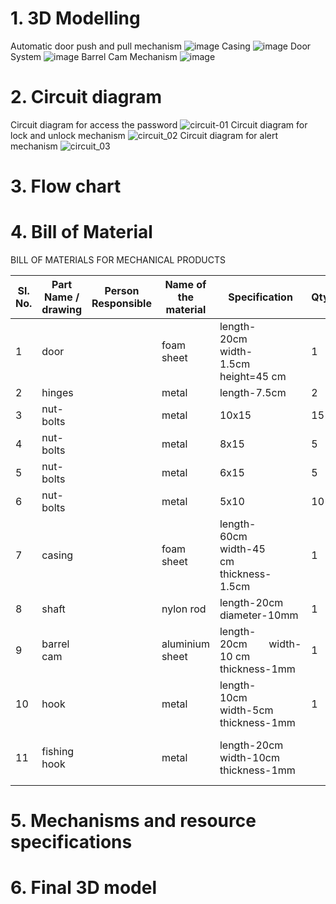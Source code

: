 # 1. 3D Modelling
Automatic door push and pull mechanism
![image](https://github.com/M-division-2022-2023-Even/Repo-01/assets/130679455/f70f4c5d-03f0-4681-9161-e23e1056bfe8)
Casing
![image](https://github.com/M-division-2022-2023-Even/Repo-01/assets/130679455/81d4c43e-8ea1-4246-940c-6674ff019ccd)
Door System
![image](https://github.com/M-division-2022-2023-Even/Repo-01/assets/130679455/2a01810a-993c-45e7-a05b-145d67c27edc)
Barrel Cam Mechanism
![image](https://github.com/M-division-2022-2023-Even/Repo-01/assets/130679455/c893326c-535f-4fd0-b743-566250122029)


# 2. Circuit diagram
Circuit diagram for access the password 
![circuit-01](https://github.com/M-division-2022-2023-Even/Repo-01/assets/130679455/526cb13b-92e4-41eb-81d2-ec5efd961414)
Circuit diagram for lock and unlock mechanism
![circuit_02](https://github.com/M-division-2022-2023-Even/Repo-01/assets/130679455/34a8fa47-e63a-4c80-a670-a450ba12ffc0)
Circuit diagram for alert mechanism
![circuit_03](https://github.com/M-division-2022-2023-Even/Repo-01/assets/130679455/955ab7f2-6cfd-4820-979b-0ab6e0894abf)

# 3. Flow chart

# 4. Bill of Material
BILL OF MATERIALS FOR MECHANICAL PRODUCTS



Sl.   No. | Part   Name / drawing | Person   Responsible | Name   of the material | Specification | Qty | Fabrication   process if needed
-- | -- | -- | -- | -- | -- | --
1 | door |   | foam   sheet | length-20cm            width-1.5cm          height=45 cm | 1 | N/A
2 | hinges |   | metal | length-7.5cm | 2 | N/A
3 | nut-bolts |   | metal | 10x15 | 15 | N/A
4 | nut-bolts |   | metal | 8x15 | 5 | N/A
5 | nut-bolts |   | metal | 6x15 | 5 | N/A
6 | nut-bolts |   | metal | 5x10 | 10 | N/A
7 | casing |   | foam   sheet | length-60cm                 width-45 cm                         thickness-1.5cm | 1 | cut   into required shape
8 | shaft |   | nylon   rod |  length-20cm               diameter-10mm  | 1 | N/A
9 | barrel   cam |   | aluminium   sheet | length-20cm        width-10 cm          thickness-1mm | 1 | Mould   into cylindrical shape
10 | hook |   | metal | length-10cm         width-5cm        thickness-1mm | 1 | Mould   into cylindrical shape
11 | fishing   hook |   | metal | length-20cm       width-10cm        thickness-1mm |   | Mould   into the shape of fishing hook



</body>

</html>

# 5. Mechanisms and resource specifications

# 6. Final 3D model